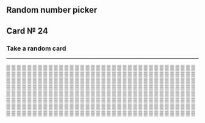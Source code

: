 ## Random number picker 

## Card № 24

### Take a random card
----
[▒](5.md) [▒](55.md) [▒](19.md) [▒](24.md) [▒](49.md) [▒](58.md) [▒](87.md) [▒](8.md) [▒](99.md) [▒](21.md) [▒](42.md) [▒](66.md) [▒](39.md) [▒](20.md) [▒](79.md) [▒](89.md) [▒](82.md) [▒](69.md) [▒](51.md) [▒](95.md) [▒](65.md) [▒](31.md) [▒](54.md) [▒](49.md) [▒](64.md) [▒](88.md) [▒](26.md) [▒](71.md) [▒](21.md) [▒](7.md) [▒](28.md) [▒](15.md) [▒](98.md) [▒](89.md) [▒](74.md) [▒](58.md) [▒](22.md) [▒](56.md) [▒](83.md) [▒](61.md) [▒](50.md) [▒](95.md) [▒](23.md) [▒](75.md) [▒](38.md) [▒](31.md) [▒](4.md) [▒](83.md) [▒](75.md) [▒](7.md) [▒](78.md) [▒](23.md) [▒](72.md) [▒](49.md) [▒](9.md) [▒](6.md) [▒](19.md) [▒](3.md) [▒](41.md) [▒](1.md) [▒](46.md) [▒](85.md) [▒](84.md) [▒](53.md) [▒](47.md) [▒](71.md) [▒](68.md) [▒](72.md) [▒](53.md) [▒](1.md) [▒](8.md) [▒](3.md) [▒](69.md) [▒](25.md) [▒](60.md) [▒](84.md) [▒](36.md) [▒](84.md) [▒](92.md) [▒](47.md) [▒](71.md) [▒](98.md) [▒](16.md) [▒](25.md) [▒](44.md) [▒](21.md) [▒](18.md) [▒](11.md) [▒](0.md) [▒](81.md) [▒](33.md) [▒](45.md) [▒](55.md) [▒](78.md) [▒](62.md) [▒](77.md) [▒](42.md) [▒](63.md) [▒](88.md) [▒](54.md) [▒](53.md) [▒](73.md) [▒](45.md) [▒](50.md) [▒](68.md) [▒](48.md) [▒](15.md) [▒](65.md) [▒](22.md) [▒](99.md) [▒](86.md) [▒](90.md) [▒](76.md) [▒](46.md) [▒](57.md) [▒](56.md) [▒](42.md) [▒](0.md) [▒](2.md) [▒](30.md) [▒](92.md) [▒](67.md) [▒](58.md) [▒](50.md) [▒](78.md) [▒](31.md) [▒](15.md) [▒](51.md) [▒](60.md) [▒](52.md) [▒](29.md) [▒](6.md) [▒](80.md) [▒](17.md) [▒](28.md) [▒](82.md) [▒](16.md) [▒](29.md) [▒](32.md) [▒](66.md) [▒](56.md) [▒](52.md) [▒](94.md) [▒](9.md) [▒](87.md) [▒](46.md) [▒](32.md) [▒](5.md) [▒](87.md) [▒](77.md) [▒](20.md) [▒](99.md) [▒](4.md) [▒](34.md) [▒](35.md) [▒](75.md) [▒](27.md) [▒](30.md) [▒](91.md) [▒](43.md) [▒](79.md) [▒](51.md) [▒](75.md) [▒](60.md) [▒](25.md) [▒](42.md) [▒](23.md) [▒](48.md) [▒](67.md) [▒](46.md) [▒](43.md) [▒](34.md) [▒](35.md) [▒](57.md) [▒](34.md) [▒](17.md) [▒](40.md) [▒](85.md) [▒](72.md) [▒](83.md) [▒](19.md) [▒](41.md) [▒](62.md) [▒](84.md) [▒](11.md) [▒](80.md) [▒](82.md) [▒](4.md) [▒](86.md) [▒](81.md) [▒](81.md) [▒](14.md) [▒](9.md) [▒](29.md) [▒](69.md) [▒](90.md) [▒](82.md) [▒](91.md) [▒](12.md) [▒](96.md) [▒](73.md) [▒](41.md) [▒](67.md) [▒](6.md) [▒](40.md) [▒](70.md) [▒](48.md) [▒](88.md) [▒](25.md) [▒](63.md) [▒](38.md) [▒](43.md) [▒](60.md) [▒](20.md) [▒](96.md) [▒](71.md) [▒](37.md) [▒](89.md) [▒](86.md) [▒](32.md) [▒](88.md) [▒](18.md) [▒](95.md) [▒](31.md) [▒](38.md) [▒](70.md) [▒](28.md) [▒](24.md) [▒](33.md) [▒](97.md) [▒](35.md) [▒](93.md) [▒](38.md) [▒](17.md) [▒](27.md) [▒](8.md) [▒](96.md) [▒](98.md) [▒](5.md) [▒](90.md) [▒](59.md) [▒](37.md) [▒](79.md) [▒](50.md) [▒](64.md) [▒](13.md) [▒](47.md) [▒](13.md) [▒](85.md) [▒](94.md) [▒](16.md) [▒](40.md) [▒](80.md) [▒](93.md) [▒](35.md) [▒](76.md) [▒](65.md) [▒](78.md) [▒](32.md) [▒](55.md) [▒](57.md) [▒](72.md) [▒](10.md) [▒](86.md) [▒](92.md) [▒](74.md) [▒](93.md) [▒](12.md) [▒](74.md) [▒](33.md) [▒](93.md) [▒](96.md) [▒](73.md) [▒](81.md) [▒](66.md) [▒](87.md) [▒](99.md) [▒](10.md) [▒](70.md) [▒](76.md) [▒](52.md) [▒](34.md) [▒](16.md) [▒](30.md) [▒](22.md) [▒](29.md) [▒](0.md) [▒](18.md) 